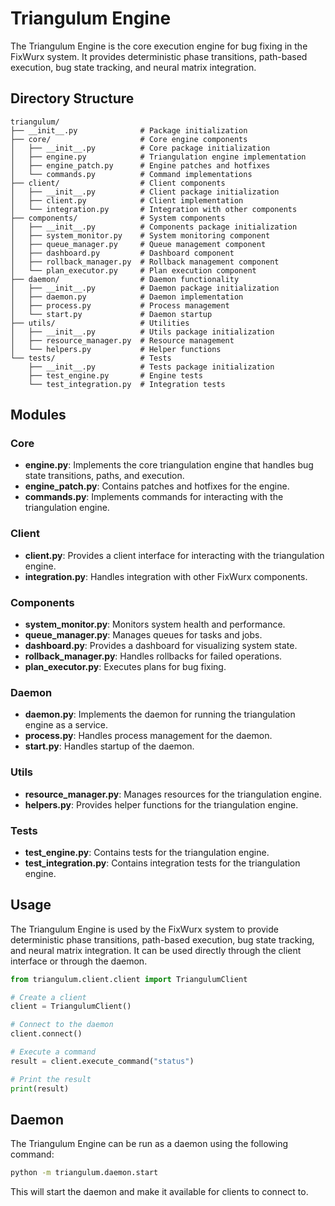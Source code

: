 # Triangulum Engine

The Triangulum Engine is the core execution engine for bug fixing in the FixWurx system. It provides deterministic phase transitions, path-based execution, bug state tracking, and neural matrix integration.

## Directory Structure

```
triangulum/
├── __init__.py              # Package initialization
├── core/                    # Core engine components
│   ├── __init__.py          # Core package initialization
│   ├── engine.py            # Triangulation engine implementation
│   ├── engine_patch.py      # Engine patches and hotfixes
│   └── commands.py          # Command implementations
├── client/                  # Client components
│   ├── __init__.py          # Client package initialization
│   ├── client.py            # Client implementation
│   └── integration.py       # Integration with other components
├── components/              # System components
│   ├── __init__.py          # Components package initialization
│   ├── system_monitor.py    # System monitoring component
│   ├── queue_manager.py     # Queue management component
│   ├── dashboard.py         # Dashboard component
│   ├── rollback_manager.py  # Rollback management component
│   └── plan_executor.py     # Plan execution component
├── daemon/                  # Daemon functionality
│   ├── __init__.py          # Daemon package initialization
│   ├── daemon.py            # Daemon implementation
│   ├── process.py           # Process management
│   └── start.py             # Daemon startup
├── utils/                   # Utilities
│   ├── __init__.py          # Utils package initialization
│   ├── resource_manager.py  # Resource management
│   └── helpers.py           # Helper functions
└── tests/                   # Tests
    ├── __init__.py          # Tests package initialization
    ├── test_engine.py       # Engine tests
    └── test_integration.py  # Integration tests
```

## Modules

### Core

- **engine.py**: Implements the core triangulation engine that handles bug state transitions, paths, and execution.
- **engine_patch.py**: Contains patches and hotfixes for the engine.
- **commands.py**: Implements commands for interacting with the triangulation engine.

### Client

- **client.py**: Provides a client interface for interacting with the triangulation engine.
- **integration.py**: Handles integration with other FixWurx components.

### Components

- **system_monitor.py**: Monitors system health and performance.
- **queue_manager.py**: Manages queues for tasks and jobs.
- **dashboard.py**: Provides a dashboard for visualizing system state.
- **rollback_manager.py**: Handles rollbacks for failed operations.
- **plan_executor.py**: Executes plans for bug fixing.

### Daemon

- **daemon.py**: Implements the daemon for running the triangulation engine as a service.
- **process.py**: Handles process management for the daemon.
- **start.py**: Handles startup of the daemon.

### Utils

- **resource_manager.py**: Manages resources for the triangulation engine.
- **helpers.py**: Provides helper functions for the triangulation engine.

### Tests

- **test_engine.py**: Contains tests for the triangulation engine.
- **test_integration.py**: Contains integration tests for the triangulation engine.

## Usage

The Triangulum Engine is used by the FixWurx system to provide deterministic phase transitions, path-based execution, bug state tracking, and neural matrix integration. It can be used directly through the client interface or through the daemon.

```python
from triangulum.client.client import TriangulumClient

# Create a client
client = TriangulumClient()

# Connect to the daemon
client.connect()

# Execute a command
result = client.execute_command("status")

# Print the result
print(result)
```

## Daemon

The Triangulum Engine can be run as a daemon using the following command:

```bash
python -m triangulum.daemon.start
```

This will start the daemon and make it available for clients to connect to.
